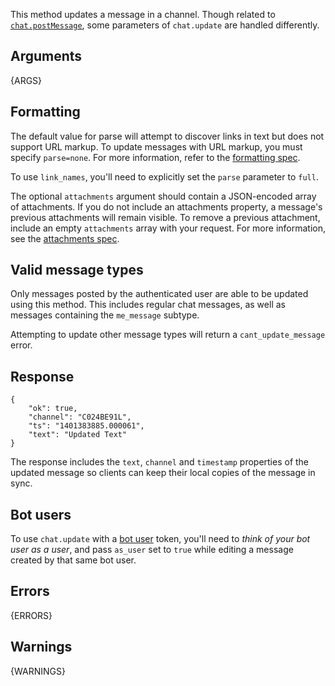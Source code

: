 This method updates a message in a channel. Though related to [`chat.postMessage`](/methods/chat.postMessage), some parameters of `chat.update` are handled differently.


## Arguments

{ARGS}

## Formatting

The default value for parse will attempt to discover links in text but does not support URL markup. To update messages with URL markup, you must specify `parse=none`. For more information, refer to the [formatting spec](/docs/formatting).

To use `link_names`, you'll need to explicitly set the `parse` parameter to `full`.

The optional `attachments` argument should contain a JSON-encoded array of attachments. If you do not include an attachments property,
a message's previous attachments will remain visible. To remove a previous attachment, include an empty `attachments` array with your request. For more information, see the [attachments spec](/docs/attachments).

## Valid message types

Only messages posted by the authenticated user are able to be updated using this method. This includes regular chat messages, as well as messages containing the `me_message` subtype.

Attempting to update other message types will return a `cant_update_message` error.

## Response

    {
        "ok": true,
        "channel": "C024BE91L",
        "ts": "1401383885.000061",
        "text": "Updated Text"
    }

The response includes the `text`, `channel` and `timestamp` properties of the
updated message so clients can keep their local copies of the message in sync.

## Bot users

To use `chat.update` with a [bot user](/bot-users) token, you'll need to _think of your bot user as a user_, and pass `as_user` set to `true` while editing a message created by that same bot user.

## Errors

{ERRORS}

## Warnings

{WARNINGS}
